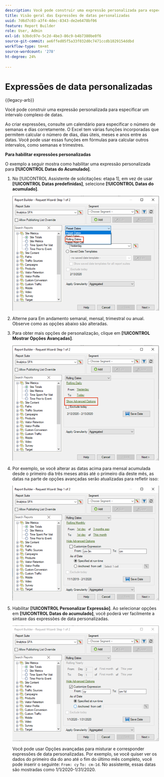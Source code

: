 ```yaml
---
description: Você pode construir uma expressão personalizada para especificar um intervalo complexo de datas.
title: Visão geral das Expressões de datas personalizadas
uuid: 7d6d7c03-a3f4-4dec-8343-de2e6478bf06
feature: Report Builder
role: User, Admin
exl-id: b3bdc07e-5c2d-4be3-86c9-b4b7380be0f6
source-git-commit: ae6ffed05f5a33f032d0c7471ccdb1029154ddbd
workflow-type: tm+mt
source-wordcount: '278'
ht-degree: 24%

---
```


# Expressões de data personalizadas

{{legacy-arb}}

Você pode construir uma expressão personalizada para especificar um intervalo complexo de datas.

Ao criar expressões, consulte um calendário para especificar o número de semanas e dias corretamente. O Excel tem várias funções incorporadas que permitem calcular o número de dias, dias úteis, meses e anos entre as datas. Você pode usar essas funções em fórmulas para calcular outros intervalos, como semanas e trimestres.

**Para habilitar expressões personalizadas**

O exemplo a seguir mostra como habilitar uma expressão personalizada para **[!UICONTROL Datas do Acumulado]**.

1. No [!UICONTROL Assistente de solicitações: etapa 1], em vez de usar **[!UICONTROL Datas predefinidas]**, selecione **[!UICONTROL Datas do acumulado]**.

   ![Captura de tela mostrando as Datas do Acumulado selecionadas.](assets/rolldates1.png)

1. Alterne para Em andamento semanal, mensal, trimestral ou anual. Observe como as opções abaixo são alteradas.
1. Para obter mais opções de personalização, clique em **[!UICONTROL Mostrar Opções Avançadas]**.

   ![Captura de tela destacando a opção Mostrar Opções Avançadas.](assets/rolldates2.png)

1. Por exemplo, se você alterar as datas acima para mensal acumulada desde o primeiro dia três meses atrás até o primeiro dia deste mês, as datas na parte de opções avançadas serão atualizadas para refletir isso:

   ![Captura de tela mostrando as datas do primeiro dia três meses atrás até o primeiro dia deste mês.](assets/rolldatesfor3.png)

1. Habilitar **[!UICONTROL Personalizar Expressão]**. Ao selecionar opções em **[!UICONTROL Datas do acumulado]**, você poderá ver facilmente a sintaxe das expressões de data personalizadas.

   ![Captura de tela mostrando a opção Personalizar expressão selecionada.](assets/rolldatesfor5.png)

   Você pode usar Opções avançadas para misturar e corresponder expressões de data personalizadas. Por exemplo, se você quiser ver os dados do primeiro dia do ano até o fim do último mês completo, você pode inserir o seguinte: `From: cy` `To: cm-1d`. No assistente, essas datas são mostradas como 1/1/2020-1/31/2020.
